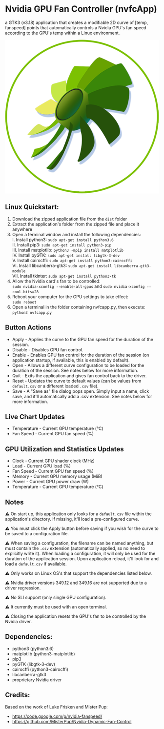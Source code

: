 # Nvidia GPU Fan Controller (nvfcApp)
a GTK3 (v3.18) application that creates a modifiable 2D curve of [temp, fanspeed] points that automatically controls a Nvidia GPU's fan speed according to the GPU's temp within a Linux environment.

![nvfc.png](https://github.com/mattcarlotta/nvfcApp/blob/master/imgs/nvfcApp_512x512.png)

## Linux Quickstart:

1. Download the zipped application file from the `dist` folder
2. Extract the application's folder from the zipped file and place it anywhere
3. Open a terminal window and install the following dependencies:  
  I. Install python3: `sudo apt-get install python3.6`  
  II. Install pip3: `sudo apt-get install python3-pip`  
  III. Install matplotlib: `python3 -mpip install matplotlib`  
  IV. Install pyGTK: `sudo apt-get install libgtk-3-dev`  
  V. Install cairocffi: `sudo apt-get install python3-cairocffi`    
  VI. Install libcanberra-gtk3: `sudo apt-get install libcanberra-gtk3-module`  
  VII. Install tkinter: `sudo apt-get install python3-tk`
4. Allow the Nvidia card's fan to be controlled:  
  `sudo nvidia-xconfig --enable-all-gpus` and `sudo nvidia-xconfig --cool-bits=28`
5. Reboot your computer for the GPU settings to take effect:  
  `sudo reboot`
6. Open a terminal in the folder containing nvfcapp.py, then execute:  
  `python3 nvfcapp.py`

## Button Actions

* Apply - Applies the curve to the GPU fan speed for the duration of the session.
* Disable - Disables GPU fan control.
* Enable - Enables GPU fan control for the duration of the session (on application startup, if available, this is enabled by default).
* Open - Allows a different curve configuration to be loaded for the duration of the session. See notes below for more information.
* Quit - Exits the application and gives fan control back to the driver.
* Reset - Updates the curve to default values (can be values from `default.csv` or a different loaded `.csv` file).
* Save - A "Save as" file dialog pops open. Simply input a name, click save, and it'll automatically add a .csv extension. See notes below for more information.

## Live Chart Updates

* Temperature - Current GPU temperature (°C)
* Fan Speed - Current GPU fan speed (%)

## GPU Utilization and Statistics Updates

* Clock - Current GPU shader clock (MHz)
* Load - Current GPU load (%)
* Fan Speed - Current GPU fan speed (%)
* Memory - Current GPU memory usage (MiB)
* Power - Current GPU power draw (W)
* Temperature - Current GPU temperature (°C)

## Notes
⚠️ On start up, this application only looks for a `default.csv` file within the application's directory. If missing, it'll load a pre-configured curve.

⚠️ You must click the Apply button before saving if you wish for the curve to be saved to a configuration file.

⚠️ When saving a configuration, the filename can be named anything, but must contain the `.csv` extension (automatically applied, so no need to explicitly write it). When loading a configuration, it will only be used for the duration of the application session. Upon application reload, it'll look for and load a `default.csv` if available.

⚠️ Only works on Linux OS's that support the dependencies listed below.

⚠️ Nvidia driver versions 349.12 and 349.16 are not supported due to a driver regression.

⚠️ No SLI support (only single GPU configuration).

⚠️ It currently must be used with an open terminal.

⚠️ Closing the application resets the GPU's fan to be controlled by the Nvidia driver.


## Dependencies:

* python3 (python3.6)
* matplotlib (python3-matplotlib)
* pip3
* pyGTK (libgtk-3-dev)
* cairocffi (python3-cairocffi)
* libcanberra-gtk3
* proprietary Nvidia driver

## Credits:

Based on the work of Luke Frisken and Mister Pup:  
* https://code.google.com/p/nvidia-fanspeed/
* https://github.com/MisterPup/Nvidia-Dynamic-Fan-Control
